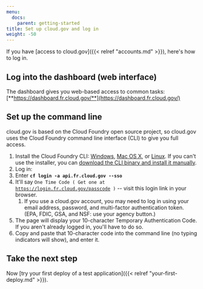 ```yaml
---
menu:
  docs:
    parent: getting-started
title: Set up cloud.gov and log in
weight: -50
---
```


If you have [access to cloud.gov]({{< relref "accounts.md" >}}), here's how to log in.

## Log into the dashboard (web interface)

The dashboard gives you web-based access to common tasks: [**https://dashboard.fr.cloud.gov/**](https://dashboard.fr.cloud.gov/)


## Set up the command line

cloud.gov is based on the Cloud Foundry open source project, so cloud.gov uses the Cloud Foundry command line interface (CLI) to give you full access.

1. Install the Cloud Foundry CLI: [Windows](https://docs.cloudfoundry.org/cf-cli/install-go-cli.html#windows), [Mac OS X](https://docs.cloudfoundry.org/cf-cli/install-go-cli.html#mac), or [Linux](https://docs.cloudfoundry.org/cf-cli/install-go-cli.html#linux). If you can't use the installer, you can [download the CLI binary and install it manually](https://docs.cloudfoundry.org/cf-cli/install-go-cli.html#bin).
1. Log in:
  1. Enter **`cf login -a api.fr.cloud.gov --sso`**
  1. It'll say `One Time Code ( Get one at `[`https://login.fr.cloud.gov/passcode`](https://login.fr.cloud.gov/passcode)` )` -- visit this login link in your browser.
     1. If you use a cloud.gov account, you may need to log in using your email address, password, and multi-factor authentication token. (EPA, FDIC, GSA, and NSF: use your agency button.)
  1. The page will display your 10-character Temporary Authentication Code. If you aren't already logged in, you'll have to do so. 
  1. Copy and paste that 10-character code into the command line (no typing indicators will show), and enter it.

<!--**Tip:** The `fr.` in this URL (and other cloud.gov URLs) is short for FedRAMP.-->

## Take the next step

Now [try your first deploy of a test application]({{< relref "your-first-deploy.md" >}}).
